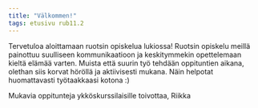 ```yaml
---
title: "Välkommen!"
tags: etusivu rub11.2
---
```


Tervetuloa aloittamaan ruotsin opiskelua lukiossa! Ruotsin opiskelu meillä painottuu suulliseen kommunikaatioon ja keskitymmekin opettelemaan kieltä elämää varten. Muista että suurin työ tehdään oppituntien aikana, olethan siis korvat höröllä ja aktiivisesti mukana. Näin helpotat huomattavasti työtaakkaasi kotona :)

Mukavia oppitunteja ykköskurssilaisille toivottaa,
Riikka